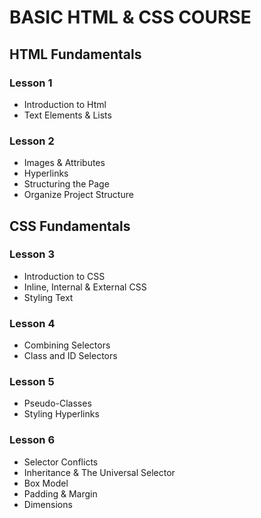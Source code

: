 # BASIC HTML & CSS COURSE
## HTML Fundamentals
### Lesson 1
- Introduction to Html
- Text Elements & Lists
### Lesson 2
- Images & Attributes
- Hyperlinks
- Structuring the Page
- Organize Project Structure
## CSS Fundamentals
### Lesson 3
- Introduction to CSS
- Inline, Internal & External CSS
- Styling Text
### Lesson 4
- Combining Selectors
- Class and ID Selectors
### Lesson 5
- Pseudo-Classes
- Styling Hyperlinks
### Lesson 6
- Selector Conflicts
- Inheritance & The Universal Selector
- Box Model
- Padding & Margin
- Dimensions